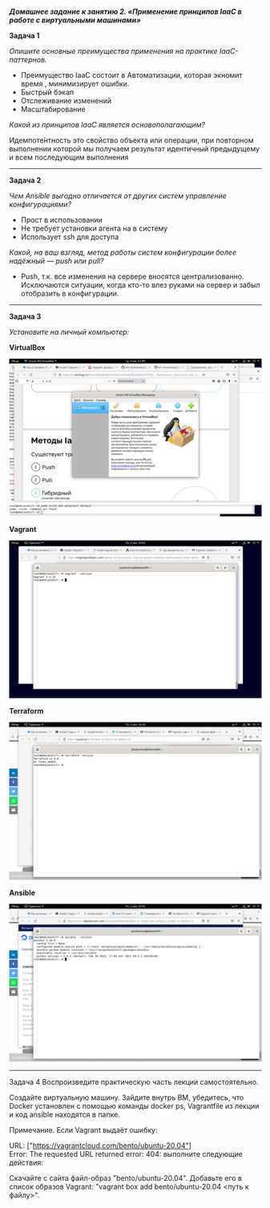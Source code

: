 
***Домашнее задание к занятию 2. «Применение принципов IaaC в работе с виртуальными машинами»***

**Задача 1**

*Опишите основные преимущества применения на практике IaaC-паттернов.*

 - Преимущество IaaC состоит в Автоматизации, которая экномит время , минимизирует ошибки.
 - Быстрый бэкап 
 - Отслеживание изменений
 - Масштабирование

*Какой из принципов IaaC является основополагающим?*

Идемпоте́нтность это свойство объекта или операции, при повторном выполнении которой мы получаем результат идентичный предыдущему и всем последующим выполнения
***

**Задача 2**

*Чем Ansible выгодно отличается от других систем управление конфигурациями?*

- Прост в использовании
- Не требует установки агента на в систему
- Использует ssh для доступа


*Какой, на ваш взгляд, метод работы систем конфигурации более надёжный — push или pull?*

- Push, т.к. все изменения на сервере вносятся централизованно. Исключаются ситуации, когда кто-то влез руками на сервер и забыл отобразить в конфигурации. 
***

**Задача 3**

*Установите на личный компьютер:*


**VirtualBox**

![Virtualbox](https://github.com/zatulik2606/Netology-devops/blob/screenshorts/virtualboxnew.png)


**Vagrant**

![Vagrant](https://github.com/zatulik2606/Netology-devops/blob/screenshorts/vagrant.png)


**Terraform**


![Terraform](https://github.com/zatulik2606/Netology-devops/blob/screenshorts/terraform.png)


**Ansible**


![Ansible](https://github.com/zatulik2606/Netology-devops/blob/screenshorts/ansible.png)

***




Задача 4
Воспроизведите практическую часть лекции самостоятельно.

Создайте виртуальную машину.
Зайдите внутрь ВМ, убедитесь, что Docker установлен с помощью команды
docker ps,
Vagrantfile из лекции и код ansible находятся в папке.

Примечание. Если Vagrant выдаёт ошибку:

URL: ["https://vagrantcloud.com/bento/ubuntu-20.04"]     
Error: The requested URL returned error: 404:
выполните следующие действия:

Скачайте с сайта файл-образ "bento/ubuntu-20.04".
Добавьте его в список образов Vagrant: "vagrant box add bento/ubuntu-20.04 <путь к файлу>".
